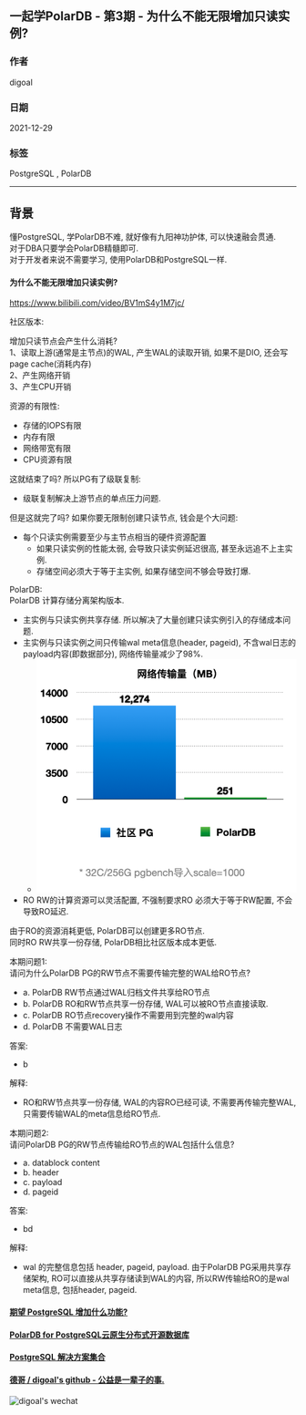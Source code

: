 ## 一起学PolarDB - 第3期 - 为什么不能无限增加只读实例?     
                
### 作者         
digoal                
                
### 日期                
2021-12-29               
                
### 标签                
PostgreSQL , PolarDB                 
                
----                
                
## 背景         
懂PostgreSQL, 学PolarDB不难, 就好像有九阳神功护体, 可以快速融会贯通.       
对于DBA只要学会PolarDB精髓即可.       
对于开发者来说不需要学习, 使用PolarDB和PostgreSQL一样.                  
      
#### 为什么不能无限增加只读实例?   
https://www.bilibili.com/video/BV1mS4y1M7jc/  
  
社区版本:   
  
增加只读节点会产生什么消耗?  
1、读取上游(通常是主节点)的WAL, 产生WAL的读取开销, 如果不是DIO, 还会写page cache(消耗内存)  
2、产生网络开销  
3、产生CPU开销  
  
资源的有限性:   
- 存储的IOPS有限  
- 内存有限  
- 网络带宽有限  
- CPU资源有限  
  
这就结束了吗? 所以PG有了级联复制:   
- 级联复制解决上游节点的单点压力问题.   
  
但是这就完了吗? 如果你要无限制创建只读节点, 钱会是个大问题:   
- 每个只读实例需要至少与主节点相当的硬件资源配置  
    - 如果只读实例的性能太弱, 会导致只读实例延迟很高, 甚至永远追不上主实例.    
    - 存储空间必须大于等于主实例, 如果存储空间不够会导致打爆.    
  
  
PolarDB:      
PolarDB 计算存储分离架构版本.   
- 主实例与只读实例共享存储. 所以解决了大量创建只读实例引入的存储成本问题.    
- 主实例与只读实例之间只传输wal meta信息(header, pageid), 不含wal日志的payload内容(即数据部分), 网络传输量减少了98%. 
    - ![pic](20211229_02_pic_001.png)    
- RO  RW的计算资源可以灵活配置, 不强制要求RO 必须大于等于RW配置, 不会导致RO延迟.     
  
由于RO的资源消耗更低, PolarDB可以创建更多RO节点.   
同时RO RW共享一份存储, PolarDB相比社区版本成本更低.   
    
本期问题1:       
请问为什么PolarDB PG的RW节点不需要传输完整的WAL给RO节点?    
- a. PolarDB RW节点通过WAL归档文件共享给RO节点  
- b. PolarDB RO和RW节点共享一份存储, WAL可以被RO节点直接读取.   
- c. PolarDB RO节点recovery操作不需要用到完整的wal内容    
- d. PolarDB 不需要WAL日志  
      
答案:      
- b     
  
解释:  
- RO和RW节点共享一份存储, WAL的内容RO已经可读, 不需要再传输完整WAL, 只需要传输WAL的meta信息给RO节点.   
  
本期问题2:       
请问PolarDB PG的RW节点传输给RO节点的WAL包括什么信息?   
- a. datablock content  
- b. header   
- c. payload      
- d. pageid     
      
答案:      
- bd    
  
解释:  
- wal 的完整信息包括 header, pageid, payload. 由于PolarDB PG采用共享存储架构, RO可以直接从共享存储读到WAL的内容, 所以RW传输给RO的是wal meta信息, 包括header, pageid.   
  
  
#### [期望 PostgreSQL 增加什么功能?](https://github.com/digoal/blog/issues/76 "269ac3d1c492e938c0191101c7238216")
  
  
#### [PolarDB for PostgreSQL云原生分布式开源数据库](https://github.com/ApsaraDB/PolarDB-for-PostgreSQL "57258f76c37864c6e6d23383d05714ea")
  
  
#### [PostgreSQL 解决方案集合](https://yq.aliyun.com/topic/118 "40cff096e9ed7122c512b35d8561d9c8")
  
  
#### [德哥 / digoal's github - 公益是一辈子的事.](https://github.com/digoal/blog/blob/master/README.md "22709685feb7cab07d30f30387f0a9ae")
  
  
![digoal's wechat](../pic/digoal_weixin.jpg "f7ad92eeba24523fd47a6e1a0e691b59")
  
